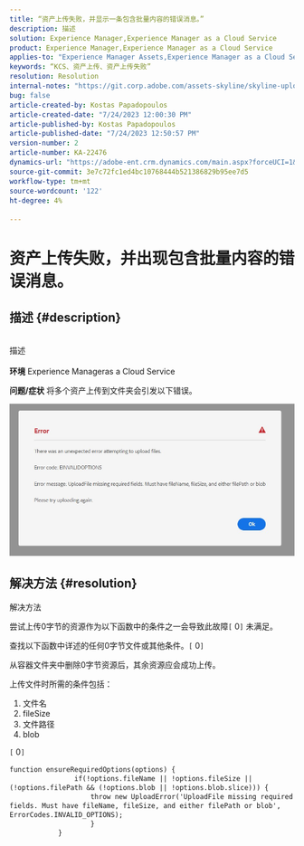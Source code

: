 ```yaml
---
title: “资产上传失败，并显示一条包含批量内容的错误消息。”
description: 描述
solution: Experience Manager,Experience Manager as a Cloud Service
product: Experience Manager,Experience Manager as a Cloud Service
applies-to: "Experience Manager Assets,Experience Manager as a Cloud Service"
keywords: “KCS、资产上传、资产上传失败”
resolution: Resolution
internal-notes: "https://git.corp.adobe.com/assets-skyline/skyline-upload/blob/6d124d4083060e139b2e2d6ac99b33087bc85a53/src/upload-file.js#L32"
bug: false
article-created-by: Kostas Papadopoulos
article-created-date: "7/24/2023 12:00:30 PM"
article-published-by: Kostas Papadopoulos
article-published-date: "7/24/2023 12:50:57 PM"
version-number: 2
article-number: KA-22476
dynamics-url: "https://adobe-ent.crm.dynamics.com/main.aspx?forceUCI=1&pagetype=entityrecord&etn=knowledgearticle&id=42946eae-192a-ee11-bdf4-6045bd006b4b"
source-git-commit: 3e7c72fc1ed4bc10768444b521386829b95ee7d5
workflow-type: tm+mt
source-wordcount: '122'
ht-degree: 4%

---
```


# 资产上传失败，并出现包含批量内容的错误消息。

## 描述 {#description}

<br>描述<br><br>
<b>环境</b>
Experience Manageras a Cloud Service

<b>问题/症状</b>
将多个资产上传到文件夹会引发以下错误。

![](assets/___44946eae-192a-ee11-bdf4-6045bd006b4b___.jpeg)


## 解决方法 {#resolution}

解决方法<br>


尝试上传0字节的资源作为以下函数中的条件之一会导致此故障`[` 0`]`  未满足。

查找以下函数中详述的任何0字节文件或其他条件。`[` 0`]`

从容器文件夹中删除0字节资源后，其余资源应会成功上传。

上传文件时所需的条件包括：

1. 文件名
2. fileSize
3. 文件路径
4. blob


`[` 0`]`


```none
function ensureRequiredOptions(options) {
                if(!options.fileName || !options.fileSize || (!options.filePath && (!options.blob || !options.blob.slice))) {
                    throw new UploadError('UploadFile missing required fields. Must have fileName, fileSize, and either filePath or blob', ErrorCodes.INVALID_OPTIONS);
                    }
            }
```

